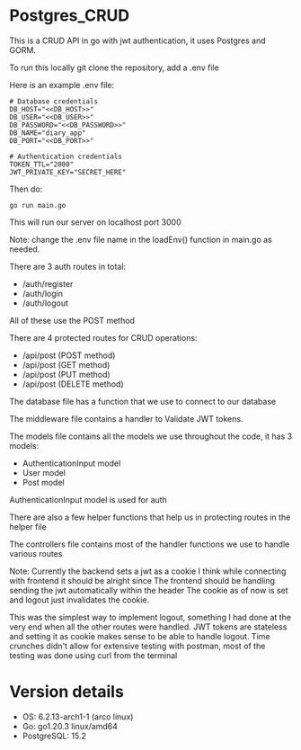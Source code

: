 # Postgres_CRUD

This is a CRUD API in go with jwt authentication, it uses Postgres and GORM. 

To run this locally git clone the repository, add a .env file

Here is an example .env file:
```
# Database credentials
DB_HOST="<<DB_HOST>>"
DB_USER="<<DB_USER>>"
DB_PASSWORD="<<DB_PASSWORD>>"
DB_NAME="diary_app"
DB_PORT="<<DB_PORT>>"

# Authentication credentials
TOKEN_TTL="2000"
JWT_PRIVATE_KEY="SECRET_HERE"
```

Then do:
```
go run main.go
```

This will run our server on localhost port 3000

Note: change the .env file name in the loadEnv() function in main.go as needed.

There are 3 auth routes in total:
- /auth/register
- /auth/login
- /auth/logout

All of these use the POST method

There are 4 protected routes for CRUD operations:
- /api/post (POST method)
- /api/post (GET method)
- /api/post (PUT method)
- /api/post (DELETE method)

The database file has a function that we use to connect to our database

The middleware file contains a handler to Validate JWT tokens.

The models file contains all the models we use throughout the code, it has 3 models:
- AuthenticationInput model
- User model
- Post model

AuthenticationInput model is used for auth

There are also a few helper functions that help us in protecting routes in the helper file

The controllers file contains most of the handler functions we use to handle various routes

Note: Currently the backend sets a jwt as a cookie
I think while connecting with frontend it should be alright since 
The frontend should be handling sending the jwt automatically within the header
The cookie as of now is set and logout just invalidates the cookie.

This was the simplest way to implement logout, something I had done at the very end when all
the other routes were handled. JWT tokens are stateless and setting it as cookie makes sense 
to be able to handle logout. Time crunches didn't allow for extensive testing with postman, most
of the testing was done using curl from the terminal

# Version details
- OS: 6.2.13-arch1-1 (arco linux)
- Go: go1.20.3 linux/amd64
- PostgreSQL: 15.2

